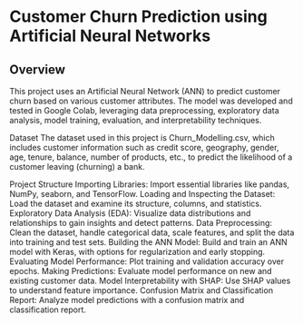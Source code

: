# Customer Churn Prediction using Artificial Neural Networks
## Overview
This project uses an Artificial Neural Network (ANN) to predict customer churn based on various customer attributes. The model was developed and tested in Google Colab, leveraging data preprocessing, exploratory data analysis, model training, evaluation, and interpretability techniques.

Dataset
The dataset used in this project is Churn_Modelling.csv, which includes customer information such as credit score, geography, gender, age, tenure, balance, number of products, etc., to predict the likelihood of a customer leaving (churning) a bank.

Project Structure
Importing Libraries: Import essential libraries like pandas, NumPy, seaborn, and TensorFlow.
Loading and Inspecting the Dataset: Load the dataset and examine its structure, columns, and statistics.
Exploratory Data Analysis (EDA): Visualize data distributions and relationships to gain insights and detect patterns.
Data Preprocessing: Clean the dataset, handle categorical data, scale features, and split the data into training and test sets.
Building the ANN Model: Build and train an ANN model with Keras, with options for regularization and early stopping.
Evaluating Model Performance: Plot training and validation accuracy over epochs.
Making Predictions: Evaluate model performance on new and existing customer data.
Model Interpretability with SHAP: Use SHAP values to understand feature importance.
Confusion Matrix and Classification Report: Analyze model predictions with a confusion matrix and classification report.

